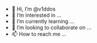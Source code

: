 - 👋 Hi, I’m @v1ddos
- 👀 I’m interested in ...
- 🌱 I’m currently learning ...
- 💞️ I’m looking to collaborate on ...
- 📫 How to reach me ...

<!---
v1ddos/v1ddos is a ✨ special ✨ repository because its `README.md` (this file) appears on your GitHub profile.
You can click the Preview link to take a look at your changes.
--->
